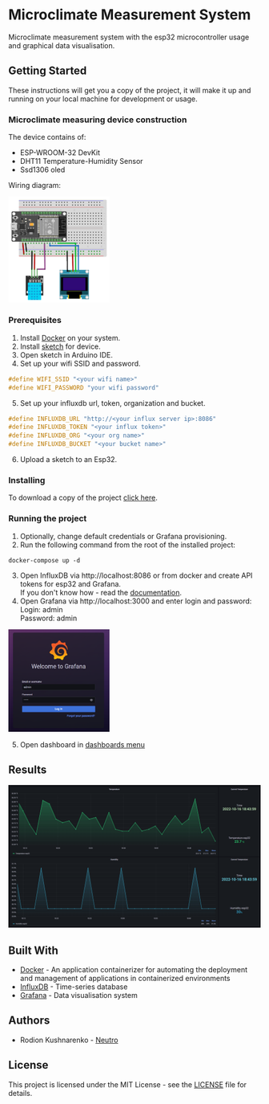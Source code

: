 # Microclimate Measurement System
Microclimate measurement system with the esp32 microcontroller usage and graphical data visualisation.

## Getting Started
These instructions will get you a copy of the project, it will make it up and running on your local machine for development or usage.

### Microclimate measuring device construction
The device contains of:
* ESP-WROOM-32 DevKit
* DHT11 Temperature-Humidity Sensor
* Ssd1306 oled

Wiring diagram:
<div>
  <a>
    <img width="40%" src="https://raw.githubusercontent.com/Neutroo/Neutroo/main/Images/Microclimate%20Measurement%20System/WiringDiagram.png"/>
  </a>
</div>

### Prerequisites
1. Install [Docker](https://www.docker.com/products/docker-desktop/) on your system.
2. Install [sketch](https://github.com/Neutroo/Microclimate-Measurement-System/releases/download/1.0/Microclimate-device.zip) for device.
3. Open sketch in Arduino IDE.
4. Set up your wifi SSID and password.
```c++
#define WIFI_SSID "<your wifi name>"
#define WIFI_PASSWORD "your wifi password"
```
5. Set up your influxdb url, token, organization and bucket.
```c++
#define INFLUXDB_URL "http://<your influx server ip>:8086"
#define INFLUXDB_TOKEN "<your influx token>"
#define INFLUXDB_ORG "<your org name>"
#define INFLUXDB_BUCKET "<your bucket name>"
```

6. Upload a sketch to an Esp32.

### Installing
To download a copy of the project [click here](https://github.com/Neutroo/Microclimate-Measurement-System/archive/refs/tags/1.0.0.zip).

### Running the project
1. Optionally, change default credentials or Grafana provisioning.
2. Run the following command from the root of the installed project:
```
docker-compose up -d
```
3. Open InfluxDB via http://localhost:8086 or from docker and create API tokens for esp32 and Grafana.\
If you don't know how - read the [documentation](https://docs.influxdata.com/influxdb/cloud/security/tokens/create-token/).
4. Open Grafana via http://localhost:3000 and enter login and password:\
Login: admin\
Password: admin

<div>
  <a>
    <img width="40%" src="https://raw.githubusercontent.com/Neutroo/Neutroo/main/Images/Microclimate%20Measurement%20System/Screenshot%202022-10-16%20172917.png"/>
  </a>
</div>

5. Open dashboard in [dashboards menu](http://localhost:3000/dashboards)

## Results

![results](https://raw.githubusercontent.com/Neutroo/Neutroo/main/Images/Microclimate%20Measurement%20System/Screenshot%202022-10-16%20184433.png)

## Built With
* [Docker](https://www.docker.com/) - An application containerizer for automating the deployment and management of applications in containerized environments
* [InfluxDB](https://www.influxdata.com/) - Time-series database
* [Grafana](https://grafana.com/) - Data visualisation system

## Authors
* Rodion Kushnarenko - [Neutro](https://github.com/Neutroo)

## License 
This project is licensed under the MIT License - see the [LICENSE](https://github.com/neutroo/BinaryNumbers/blob/master/LICENSE) file for details.

